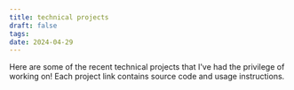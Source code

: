 ```yaml
---
title: technical projects
draft: false
tags:
date: 2024-04-29
---
```


Here are some of the recent technical projects that I've had the privilege of working on! Each project link contains source code and usage instructions.
